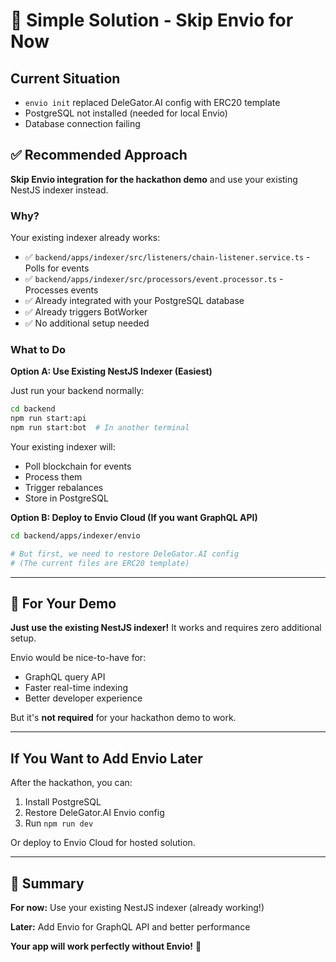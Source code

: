 # 🎯 Simple Solution - Skip Envio for Now

## Current Situation

- `envio init` replaced DeleGator.AI config with ERC20 template
- PostgreSQL not installed (needed for local Envio)
- Database connection failing

## ✅ Recommended Approach

**Skip Envio integration for the hackathon demo** and use your existing NestJS indexer instead.

### Why?

Your existing indexer already works:
- ✅ `backend/apps/indexer/src/listeners/chain-listener.service.ts` - Polls for events
- ✅ `backend/apps/indexer/src/processors/event.processor.ts` - Processes events
- ✅ Already integrated with your PostgreSQL database
- ✅ Already triggers BotWorker
- ✅ No additional setup needed

### What to Do

**Option A: Use Existing NestJS Indexer (Easiest)**

Just run your backend normally:

```bash
cd backend
npm run start:api
npm run start:bot  # In another terminal
```

Your existing indexer will:
- Poll blockchain for events
- Process them
- Trigger rebalances
- Store in PostgreSQL

**Option B: Deploy to Envio Cloud (If you want GraphQL API)**

```bash
cd backend/apps/indexer/envio

# But first, we need to restore DeleGator.AI config
# (The current files are ERC20 template)
```

---

## 🚀 For Your Demo

**Just use the existing NestJS indexer!** It works and requires zero additional setup.

Envio would be nice-to-have for:
- GraphQL query API
- Faster real-time indexing
- Better developer experience

But it's **not required** for your hackathon demo to work.

---

## If You Want to Add Envio Later

After the hackathon, you can:
1. Install PostgreSQL
2. Restore DeleGator.AI Envio config
3. Run `npm run dev`

Or deploy to Envio Cloud for hosted solution.

---

## 📝 Summary

**For now:** Use your existing NestJS indexer (already working!)

**Later:** Add Envio for GraphQL API and better performance

**Your app will work perfectly without Envio!** 🎉
